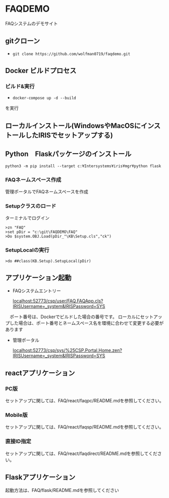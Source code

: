 # FAQDEMO

FAQシステムのデモサイト

## gitクローン

* ```git clone https://github.com/wolfman0719/faqdemo.git```

## Docker ビルドプロセス

### ビルド&実行
* ```docker-compose up -d --build```      

を実行

## ローカルインストール(WindowsやMacOSにインストールしたIRISでセットアップする)

##  Python　Flaskパッケージのインストール

```python3 -m pip install --target c:¥Intersystems¥iris¥mgr¥python flask```

### FAQネームスペース作成

管理ポータルでFAQネームスペースを作成

### Setupクラスのロード

ターミナルでログイン

```
>zn "FAQ"
>set pDir = "c:\git\FAQDEMO\FAQ"
>Do $system.OBJ.Load(pDir_"\KB\Setup.cls","ck")
```

### SetupLocalの実行

```
>do ##class(KB.Setup).SetupLocal(pDir)
```

## アプリケーション起動

* FAQシステムエントリー

  [localhost:52773/csp/user/FAQ.FAQApp.cls?IRISUsername=_system&IRISPassword=SYS](http://localhost:52773/csp/user/FAQ.FAQApp.cls?IRISUsername=_system&IRISPassword=SYS)

　ポート番号は、Dockerでビルドした場合の番号です。
  ローカルにセットアップした場合は、ポート番号とネームスペース名を環境に合わせて変更する必要があります


- 管理ポータル

  [localhost:52773/csp/sys/%25CSP.Portal.Home.zen?IRISUsername=_system&IRISPassword=SYS](http://localhost:52773/csp/sys/%25CSP.Portal.Home.zen?IRISUsername=_system&IRISPassword=SYS)

## reactアプリケーション

### PC版

セットアップに関しては、FAQ/react/faqpc/README.mdを参照してください。

### Mobile版

セットアップに関しては、FAQ/react/faqsp/README.mdを参照してください。

### 直接ID指定

セットアップに関しては、FAQ/react/faqdirect/README.mdを参照してください。

## Flaskアプリケーション

起動方法は、FAQ/flask/README.mdを参照してください
